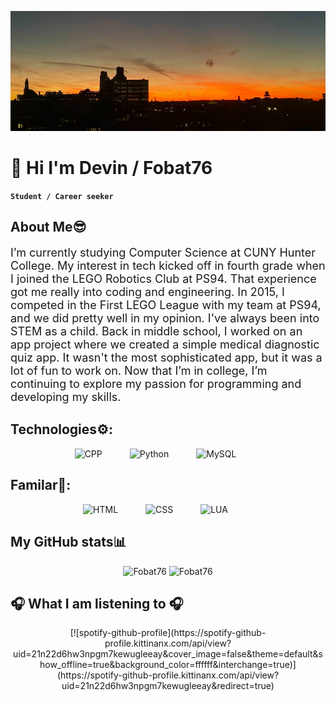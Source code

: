 [![header](./GithubBanner.jpg)](https://www.linkedin.com/in/devin-c-612393248/)


# 👋 Hi I'm Devin / Fobat76
**` Student / Career seeker `**

<h2>About Me😎</h2>

<p style="font-size: 18px;">
I’m currently studying Computer Science at CUNY Hunter College. My interest in tech kicked off in fourth grade when I joined the LEGO Robotics Club at PS94. That experience got me really into coding and engineering. In 2015, I competed in the First LEGO League with my team at PS94, and we did pretty well in my opinion. I've always been into STEM as a child. Back in middle school, I worked on an app project where we created a simple medical diagnostic quiz app. It wasn't the most sophisticated app, but it was a lot of fun to work on. Now that I’m in college, I’m continuing to explore my passion for programming and developing my skills.
</p>


<h2>Technologies⚙️:</h2>
<div style="text-align: center;">
<img alt="CPP" width="60px" style="padding-right:40px;" src="https://cdn.jsdelivr.net/gh/devicons/devicon@latest/icons/cplusplus/cplusplus-original.svg"/>
<img alt="Python" width="60px" style="padding-right:40px;" src="https://cdn.jsdelivr.net/gh/devicons/devicon@latest/icons/python/python-original.svg" />
<img alt="MySQL" width="60px" style="padding-right:40px;" src="https://cdn.jsdelivr.net/gh/devicons/devicon@latest/icons/mysql/mysql-original-wordmark.svg" />
</div>


<h2>Familar🤔:</h2>
<div style="text-align: center;">
<img  alt="HTML" width="60px" style="padding-right:40px;" src="https://cdn.jsdelivr.net/gh/devicons/devicon@latest/icons/html5/html5-original-wordmark.svg" />
<img alt="CSS" width="60px" style="padding-right:40px;" src="https://cdn.jsdelivr.net/gh/devicons/devicon@latest/icons/css3/css3-original-wordmark.svg" />
<img alt="LUA" width="60px" style="padding-right:40px;" src="https://cdn.jsdelivr.net/gh/devicons/devicon@latest/icons/lua/lua-plain.svg" />
          
</div>

<h2>My GitHub stats📊</h2>

<div class="badges-githubstats">
  <p align="center">
    <img src="https://github-readme-stats.vercel.app/api?username=Fobat76&theme=dark&show_icons=true&hide_border=true&count_private=true" alt="Fobat76" height="165">
    <img src="https://github-readme-streak-stats.herokuapp.com/?user=Fobat76&theme=dark&hide_border=true" alt="Fobat76" height="165">
  </p>
</div>

## 🎧 What I am listening to 🎧

<p  align="center">[![spotify-github-profile](https://spotify-github-profile.kittinanx.com/api/view?uid=21n22d6hw3npgm7kewugleeay&cover_image=false&theme=default&show_offline=true&background_color=ffffff&interchange=true)](https://spotify-github-profile.kittinanx.com/api/view?uid=21n22d6hw3npgm7kewugleeay&redirect=true)</p>
